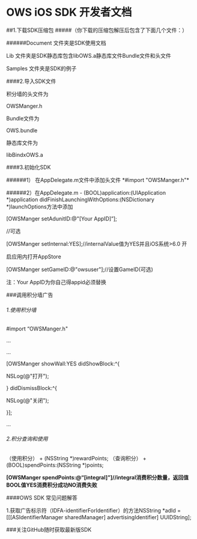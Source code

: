 # OWS iOS SDK 开发者文档

##1.下载SDK压缩包
#####（你下载的压缩包解压后包含了下面几个文件：）

######Document	文件夹是SDK使用文档
<p></p>
<p>Lib		    文件夹是SDK静态库包含libOWS.a静态库文件Bundle文件和头文件</p>
<p>Samples	    文件夹是SDK的例子</p>

####2.导入SDK文件
<p></p>
<p>积分墙的头文件为</p>
<p>OWSManger.h</p>
<p>Bundle文件为</p>
<p>OWS.bundle</p>
<p>静态库文件为</p>
<p>libBindxOWS.a</p>

####3.初始化SDK
<p></p>
######1） 在AppDelegate.m文件中添加头文件
 *#import "OWSManger.h"* 


######2）在AppDelegate.m  - (BOOL)application:(UIApplication *)application didFinishLaunchingWithOptions:(NSDictionary *)launchOptions方法中添加
<p>[OWSManger setAdunitID:@"[Your AppID]”];</p>
<p>//可选</p>
<p>[OWSManger setInternal:YES];//internalValue值为YES并且iOS系统>6.0 开</p><p>启应用内打开AppStore</p>
<p>[OWSManger setGameID:@"owsuser"];//设置GameID(可选)</p>
<p>注：Your AppID为你自己得appid必须替换</p>


###调用积分墙广告

###### 1.使用积分墙
 <p></p>
 #import “OWSManger.h" 
<p>…</p>
<p>…</p>
<p>   [OWSManger showWall:YES didShowBlock:^{</p>
<p>        NSLog(@"打开");</p>
<p>    } didDismissBlock:^{</p>
<p>        NSLog(@"关闭");</p>
<p>    }];</p>
<p>…</p>


###### 2.积分查询和使用
<p></p>
（使用积分） + (NSString *)rewardPoints;
（查询积分）
+ (BOOL)spendPoints:(NSString *)points;

**[OWSManger spendPoints:@“[integral]”]//integral消费积分数量，返回值BOOL值YES消费积分成功NO消费失败**

####OWS SDK 常见问题解答
<p></p>
1.获取广告标示符（IDFA-identifierForIdentifier）的方法NSString *adId = [[[ASIdentifierManager sharedManager] advertisingIdentifier] UUIDString];
<p></p>
###关注GitHub随时获取最新版SDK <https://github.com/bindx/OWSDemo.git>